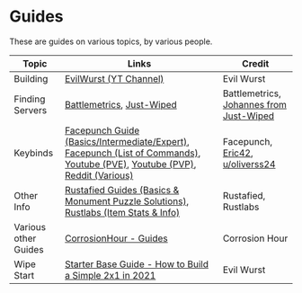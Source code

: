 # Guides

These are guides on various topics, by various people.

| Topic                | Links                                                        | Credit                                                       |
| -------------------- | ------------------------------------------------------------ | ------------------------------------------------------------ |
| Building             | [EvilWurst (YT Channel)](https://www.youtube.com/c/EvilWurst) | Evil Wurst                                                   |
| Finding Servers      | [Battlemetrics](https://www.battlemetrics.com/), [Just-Wiped](https://just-wiped.net/server-listings) | Battlemetrics, [Johannes from Just-Wiped](https://www.buymeacoffee.com/justwipednet) |
| Keybinds             | [Facepunch Guide (Basics/Intermediate/Expert)](https://wiki.facepunch.com/rust/Keybinds), [Facepunch (List of Commands)](https://wiki.facepunch.com/rust/useful_commands), [Youtube (PVE)](https://www.youtube.com/watch?v=gEprU4KmkMg), [Youtube (PVP)](https://www.youtube.com/watch?v=nR0q_xWFIiE), [Reddit (Various)](https://www.reddit.com/r/playrust/comments/c4usvu/masterguide_for_keybinds_in_rust_2019/) | Facepunch, [Eric42](https://www.youtube.com/channel/UCsmegEnIYz43rPN-RPa7U1w), [u/oliverss24](https://www.reddit.com/user/oliverss24/) |
| Other Info           | [Rustafied Guides (Basics & Monument Puzzle Solutions)](https://www.rustafied.com/rust-guides), [Rustlabs (Item Stats & Info)](https://rustlabs.com/) | Rustafied, Rustlabs                                          |
| Various other Guides | [CorrosionHour - Guides](https://www.corrosionhour.com/category/rust-guides/) | Corrosion Hour                                               |
| Wipe Start           | [Starter Base Guide - How to Build a Simple 2x1 in 2021](https://www.youtube.com/watch?v=LQF_kQjqRoI) | Evil Wurst                                                   |

